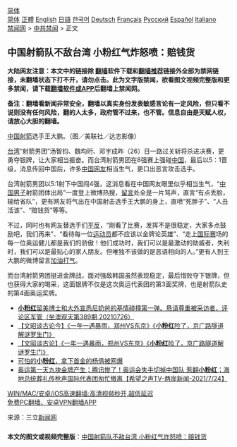  <!-- 面包屑导航 --> <div class="breadcrumb"><!-- GTranslate: https://gtranslate.io/ -->  <div class="switcher notranslate">  <div class="selected">  <a href="#" onclick="return false;"> 简体</a>  </div>  <div class="option">  <a href="https://www.bannedbook.org" onclick="doGTranslate('zh-CN|zh-CN');jQuery('div.switcher div.selected a').html(jQuery(this).html());return false;" title="简体中文" class="nturl selected"> 简体</a>  <a href="https://www.bannedbook.org/zh-tw/" onclick="doGTranslate('zh-CN|zh-TW');jQuery('div.switcher div.selected a').html(jQuery(this).html());return false;" title="繁體中文" class="nturl"> 正體</a>  <a href="https://www.bannedbook.org/en/" onclick="doGTranslate('zh-CN|en');jQuery('div.switcher div.selected a').html(jQuery(this).html());return false;" title="English" class="nturl"> English</a>  <a href="https://www.bannedbook.org/ja/" onclick="doGTranslate('zh-CN|ja');jQuery('div.switcher div.selected a').html(jQuery(this).html());return false;" title="日本語" class="nturl"> 日語</a>  <a href="https://www.bannedbook.org/ko/" onclick="doGTranslate('zh-CN|ko');jQuery('div.switcher div.selected a').html(jQuery(this).html());return false;" title="한국어" class="nturl"> 한국어</a>  <a href="https://www.bannedbook.org/de/" onclick="doGTranslate('zh-CN|de');jQuery('div.switcher div.selected a').html(jQuery(this).html());return false;" title="Deutsch" class="nturl"> Deutsch</a>  <a href="https://www.bannedbook.org/fr/" onclick="doGTranslate('zh-CN|fr');jQuery('div.switcher div.selected a').html(jQuery(this).html());return false;" title="Français" class="nturl"> Français</a>  <a href="https://www.bannedbook.org/ru/" onclick="doGTranslate('zh-CN|ru');jQuery('div.switcher div.selected a').html(jQuery(this).html());return false;" title="Русский" class="nturl"> Русский</a>  <a href="https://www.bannedbook.org/es/" onclick="doGTranslate('zh-CN|es');jQuery('div.switcher div.selected a').html(jQuery(this).html());return false;" title="Español" class="nturl"> Español</a>  <a href="https://www.bannedbook.org/it/" onclick="doGTranslate('zh-CN|it');jQuery('div.switcher div.selected a').html(jQuery(this).html());return false;" title="Italiano" class="nturl"> Italiano</a>  </div>  </div>      <div class='breadcrumb-sub'><!-- Breadcrumb NavXT 6.3.0 --> <a href="https://www.bannedbook.org/" class="home">禁闻网</a> &gt; <a href="https://www.bannedbook.org/bnews/cbnews/" class="category">中共禁闻</a> &gt; 正文</div></div><h2>中国射箭队不敌台湾 小粉红气炸怒喷：赔钱货</h2> <p class="notice"><b>大陆网友注意：本文中的链接除 <a href="https://github.com/bannedbook/fanqiang" >翻墙</a>软件下载和<a href="https://github.com/killgcd/justmysocks/blob/master/README.md">翻墙推荐</a>链接外全部为禁网链接，未翻墙状态下打不开，请勿点击。此为文字版禁闻，欲看图文视频完整版和更多禁闻，请下载<a href="https://github.com/bannedbook/fanqiang">翻墙软件或APP</a>后翻墙上禁闻网。</p><p>备注：翻墙看新闻非常安全，翻墙以真实身份发表敏感言论有一定风险，但只看不说则没有任何风险，翻的人太多，政府管不过来，也不管。信息自由是天赋人权，请放心大胆的翻墙。</b></p>  <div class="entry"> <p id="conimg"><a href="https://www.bannedbook.org/bnews/tag/%E4%B8%AD%E5%9B%BD/" class="st_tag internal_tag" rel="tag" title="标签 中国 下的日志">中国</a><a href="https://www.bannedbook.org/bnews/tag/%E5%B0%84%E7%AE%AD/" class="st_tag internal_tag" rel="tag" title="标签 射箭 下的日志">射箭</a>选手王大鹏。（图／美联社／达志影像）</p> <p><a href="https://www.bannedbook.org/bnews/tag/%e5%8f%b0%e6%b9%be/" class="st_tag internal_tag" rel="tag" title="标签 台湾 下的日志">台湾</a>“射箭男团”汤智钧、魏均珩、邓宇成昨（26）日一路过关斩将杀进决赛，更勇夺银牌，让大家相当振奋。而台湾射箭男团在8强赛上强碰<span class='wp_keywordlink_affiliate'><a href="https://www.bannedbook.org/" title="中国" target="_blank">中国</a></span>，最后以5：1晋级，消息传回中国后，许多<a href="https://www.bannedbook.org/bnews/tag/%E4%B8%AD%E5%9B%BD%E7%BD%91%E5%8F%8B/" class="st_tag internal_tag" rel="tag" title="标签 中国网友 下的日志">中国网友</a>相当生气，更口出恶言攻击选手。</p>  <p>台湾射箭男团以5:1射下中国闯4强，这消息看在中国网友眼里似乎相当生气，“<a href="https://www.bannedbook.org/bnews/tag/%E4%B8%AD%E5%9B%BD%E7%94%B7%E5%AD%90/" class="st_tag internal_tag" rel="tag" title="标签 中国男子 下的日志">中国男子</a>射箭团体出局”一度登上微博热搜，<span class='wp_keywordlink'><a href="https://www.bannedbook.org/bnews/tougao/" title="留言" target="_blank">留言</a></span>处全是一片骂声，直言“有点丢脸，输给省队”，更有网友将气出在中国射击选手王大鹏的身上，直喷“死胖子”、“人丑活该”、“赔钱货”等等。</p> <p>不过，同时也有网友替选手们<span class='wp_keywordlink'><a href="https://www.bannedbook.org/forum11/topic332.html" title="禁片：平反的把戏" target="_blank">平反</a></span>，“刚看了比赛，发挥不是很稳定，大家多点鼓励吧，我们再来”、“看待每一位<a href="https://www.bannedbook.org/bnews/tag/%E8%BF%90%E5%8A%A8%E5%91%98/" class="st_tag internal_tag" rel="tag" title="标签 运动员 下的日志">运动员</a>都不应该以金牌论英雄”、“走上<a href="https://www.bannedbook.org/bnews/tag/%E5%9B%BD%E9%99%85%E8%B5%9B/" class="st_tag internal_tag" rel="tag" title="标签 国际赛 下的日志">国际赛</a>场的每一位奥运健儿都是我们的骄傲！他们成功时，我们可以是最激动的助威者，失利时，我们可以是最贴心的家人朋友。但唯独不该做的是恶语相向的人。”更有人到王大鹏的微博留言<a href="https://www.bannedbook.org/bnews/tag/%E5%8A%A0%E6%B2%B9%E6%89%93%E6%B0%94/" class="st_tag internal_tag" rel="tag" title="标签 加油打气 下的日志">加油打气</a>。</p>  <p>而台湾射箭男团挺进金牌战，面对强敌韩国虽然表现稳定，最后惜败夺下银牌，但也获得大家的喝采，这面银牌不仅是这次奥运代表团的第3面奖牌，也是射箭队史的第4面奥运奖牌。</p> <ul class='op-related-articles' title='相关阅读'> <li><a href='https://www.bannedbook.org/bnews/bannedvideo/20210726/1594399.html' target='_blank'><b>小粉红</b>留美博士和大外宣悉尼奶爸的基情碰撞第一弹。恳请尊重被采访者，评论区军管（坐澳观天第389期 20210726）</a></li> <li><a href='https://www.bannedbook.org/bnews/comments/20210726/1594130.html' target='_blank'>【文昭谈古论今】《一年一遇暴雨，郑州VS东京》《<b>小粉红</b>险了，京广路隧道解谜罗生门》</a></li> <li><a href='https://www.bannedbook.org/bnews/comments/20210726/1594113.html' target='_blank'>【文昭谈古论】《一年一遇暴雨，郑州VS东京》《<b>小粉红</b>险了，京广路隧道解谜罗生门》</a></li> <li><a href='https://www.bannedbook.org/bnews/comments/20210725/1593698.html' target='_blank'>可怕的<b>小粉红</b>，拿下首金的杨倩被网爆</a></li> <li><a href='https://www.bannedbook.org/bnews/comments/20210725/1593688.html' target='_blank'>奥运第一天九块金牌产生；腾讯惨了！奥运会失手切掉中国队 惹翻<b>小粉红</b>；海地总统葬礼传枪声国际代表团匆忙撤离【希望之声TV-两岸新闻-2021/7/24】</a></li> </ul> <p class="texttj"> <a href="https://github.com/bannedbook/fanqiang/wiki/V2ray%E6%9C%BA%E5%9C%BA" target="_blank">WIN/MAC/安卓/iOS高速翻墙:高清视频秒开,超低延迟</a><br/> <a href="https://github.com/bannedbook/fanqiang/wiki/%E7%A6%81%E9%97%BB%E7%BD%91%E5%AE%89%E5%8D%93%E7%BF%BB%E5%A2%99%E6%96%B0%E9%97%BBAPP" target="_blank">免费PC翻墙、安卓VPN翻墙APP</a></p> <p> 来源：三立<span class='wp_keywordlink_affiliate'><a href="https://www.bannedbook.org/" title="新闻网">新闻网</a></span> </p><a name='sharetosocial'></a>  <div style="margin-bottom:5px;padding-bottom:5px;clear:both"> <div id="archive-pix-1" class="banner-ads"> <!-- AuctionX Display platform tag START --> <div id="26318x728x90x621x_ADSLOT2" clicktrack="%%CLICK_URL_ESC%%"></div> <!-- AuctionX Display platform tag END --> </div> <div id="archive-pix-2" class="banner-ads"> <!-- AuctionX Display platform tag START --> <div id="26315x300x250x621x_ADSLOT2" clicktrack="%%CLICK_URL_ESC%%"></div> <!-- AuctionX Display platform tag END --> </div> </div>  <div id="archive-pix-1" class="banner-ads"> <!-- AuctionX Display platform tag START --> <div id="26318x728x90x621x_ADSLOT3" clicktrack="%%CLICK_URL_ESC%%"></div> <!-- AuctionX Display platform tag END --> </div> <div><b>本文的图文或视频完整版</b>：<a href='https://www.bannedbook.org/bnews/cbnews/20210728/1595388.html'>中国射箭队不敌台湾 小粉红气炸怒喷：赔钱货</a></div>  </div><!--END ENTRY--> 